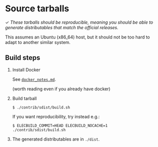 # Source tarballs

✓ _These tarballs should be reproducible, meaning you should be able to generate
   distributables that match the official releases._

This assumes an Ubuntu (x86_64) host, but it should not be too hard to adapt to another
similar system.


## Build steps

1. Install Docker

    See [`docker_notes.md`](https://github.com/spesmilo/electrum/blob/master/contrib/docker_notes.md).

    (worth reading even if you already have docker)

2. Build tarball

    ```
    $ ./contrib/sdist/build.sh
    ```
    If you want reproducibility, try instead e.g.:
    ```
    $ ELECBUILD_COMMIT=HEAD ELECBUILD_NOCACHE=1 ./contrib/sdist/build.sh
    ```

3. The generated distributables are in `./dist`.

